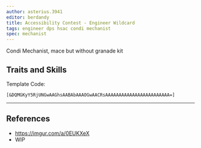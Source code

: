 ```yaml
---
author: asterius.3941
editor: berdandy
title: Accessibility Contest - Engineer Wildcard
tags: engineer dps hsac condi mechanist
spec: mechanist
---
```


Condi Mechanist, mace but without granade kit

## Traits and Skills

Template Code:

`[&DQMGKyY5RjUNGwAAGhsAABAbAAAOGwAACRsAAAAAAAAAAAAAAAAAAAAAAAA=]`

---

<div
  data-armory-embed='skills'
  data-armory-ids='63049,63253,63111,63113,63095'
>
</div>
<div
  data-armory-embed='specializations'
  data-armory-ids='6,38,70'
  data-armory-6-traits='1882,1892,505'
  data-armory-38-traits='1878,2006,433'
  data-armory-70-traits='2282,2270,2298'
>
</div>
<script async src='https://unpkg.com/armory-embeds@^0.x.x/armory-embeds.js'></script>



## References

- https://imgur.com/a/0EUKXeX
- WIP
